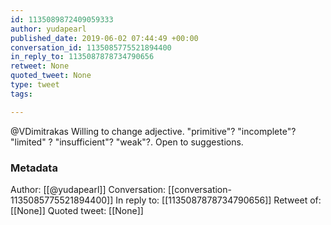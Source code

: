 ```yaml
---
id: 1135089872409059333
author: yudapearl
published_date: 2019-06-02 07:44:49 +00:00
conversation_id: 1135085775521894400
in_reply_to: 1135087878734790656
retweet: None
quoted_tweet: None
type: tweet
tags:

---
```


@VDimitrakas Willing to change  adjective. "primitive"? "incomplete"? "limited" ? "insufficient"?
"weak"?. Open to suggestions.

### Metadata

Author: [[@yudapearl]]
Conversation: [[conversation-1135085775521894400]]
In reply to: [[1135087878734790656]]
Retweet of: [[None]]
Quoted tweet: [[None]]
